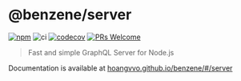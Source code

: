 # @benzene/server

[![npm](https://badgen.net/npm/v/@benzene/server)](https://www.npmjs.com/package/@benzene/server)
![ci](https://github.com/hoangvvo/benzene/workflows/Test%20&%20Coverage/badge.svg)
[![codecov](https://codecov.io/gh/hoangvvo/benzene/branch/main/graph/badge.svg)](https://codecov.io/gh/hoangvvo/benzene)
[![PRs Welcome](https://badgen.net/badge/PRs/welcome/ff5252)](/CONTRIBUTING.md)

> Fast and simple GraphQL Server for Node.js

Documentation is available at [hoangvvo.github.io/benzene/#/server](https://hoangvvo.github.io/benzene/#/server/)